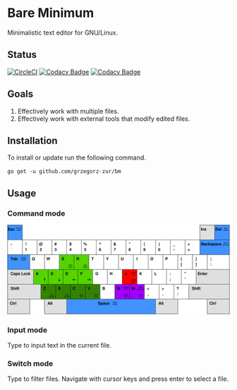 # Bare Minimum

Minimalistic text editor for GNU/Linux.

## Status

[![CircleCI](https://circleci.com/gh/grzegorz-zur/bm.svg?style=svg)](https://circleci.com/gh/grzegorz-zur/bm)
[![Codacy Badge](https://api.codacy.com/project/badge/Grade/7e9ccdb8cb3c4da2a5f12303bf0d9a5a)](https://www.codacy.com/manual/grzegorz.zur/bm?utm_source=github.com&amp;utm_medium=referral&amp;utm_content=grzegorz-zur/bm&amp;utm_campaign=Badge_Grade)
[![Codacy Badge](https://api.codacy.com/project/badge/Coverage/7e9ccdb8cb3c4da2a5f12303bf0d9a5a)](https://www.codacy.com/manual/grzegorz.zur/bm?utm_source=github.com&utm_medium=referral&utm_content=grzegorz-zur/bm&utm_campaign=Badge_Coverage)

## Goals

1. Effectively work with multiple files.
2. Effectively work with external tools that modify edited files.

## Installation

To install or update run the following command.

```
go get -u github.com/grzegorz-zur/bm
```

## Usage

### Command mode

![command mode](keyboard.svg "Command mode")

### Input mode

Type to input text in the current file.

### Switch mode

Type to filter files. Navigate with cursor keys and press enter to select a file.
